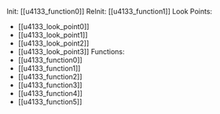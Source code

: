 Init: [[u4133_function0]]
ReInit: [[u4133_function1]]
Look Points:
- [[u4133_look_point0]]
- [[u4133_look_point1]]
- [[u4133_look_point2]]
- [[u4133_look_point3]]
Functions:
- [[u4133_function0]]
- [[u4133_function1]]
- [[u4133_function2]]
- [[u4133_function3]]
- [[u4133_function4]]
- [[u4133_function5]]
